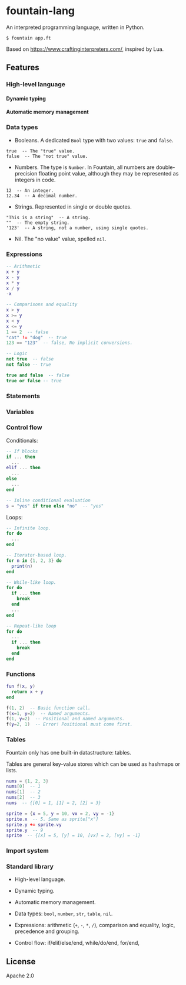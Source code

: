 # fountain-lang

An interpreted programming language, written in Python.

```console
$ fountain app.ft
```

Based on https://www.craftinginterpreters.com/, inspired by Lua.

## Features

### High-level language

#### Dynamic typing

#### Automatic memory management

### Data types

* Booleans. A dedicated `Bool` type with two values: `true` and `false`.

```
true  -- The "true" value.
false  -- The "not true" value.
```

* Numbers. The type is `Number`. In Fountain, all numbers are double-precision floating point value, although they may be represented as integers in code.

```
12  -- An integer.
12.34  -- A decimal number.
```

* Strings. Represented in single or double quotes.

```
"This is a string"  -- A string.
""  -- The empty string.
'123'  -- A string, not a number, using single quotes.
```

* Nil. The "no value" value, spelled `nil`.

### Expressions

```lua
-- Arithmetic
x + y
x - y
x * y
x / y
-x

-- Comparisons and equality
x > y
x >= y
x < y
x <= y
1 == 2  -- false
"cat" != "dog"  -- true
123 == "123"  -- false, No implicit conversions.

-- Logic
not true  -- false
not false -- true

true and false  -- false
true or false -- true
```

### Statements

### Variables

### Control flow

Conditionals:

```lua
-- If blocks
if ... then
  ...
elif ... then
  ...
else
  ...
end

-- Inline conditional evaluation
s = "yes" if true else "no"  -- "yes"
```

Loops:

```lua
-- Infinite loop.
for do
  ...
end

-- Iterator-based loop.
for n in {1, 2, 3} do
  print(n)
end

-- While-like loop.
for do
  if ... then
    break
  end
  ...
end

-- Repeat-like loop
for do
  ...
  if ... then
    break
  end
end
```

### Functions

```lua
fun f(x, y)
  return x + y
end

f(1, 2)  -- Basic function call.
f(x=1, y=2)  -- Named arguments.
f(1, y=2)  -- Positional and named arguments.
f(y=2, 1)  -- Error! Positional must come first.
```

### Tables

Fountain only has one built-in datastructure: tables.

Tables are general key-value stores which can be used as hashmaps or lists.

```lua
nums = {1, 2, 3}
nums[0]  -- 1
nums[1]  -- 2
nums[2]  -- 3
nums  -- {[0] = 1, [1] = 2, [2] = 3}

sprite = {x = 5, y = 10, vx = 2, vy = -1}
sprite.x  -- 5. Same as sprite["x"]
sprite.y += sprite.vy
sprite.y  -- 9
sprite  -- {[x] = 5, [y] = 10, [vx] = 2, [vy] = -1}
```

### Import system

### Standard library

* High-level language.
* Dynamic typing.
* Automatic memory management.
* Data types: `bool`, `number`, `str`, `table`, `nil`.
* Expressions: arithmetic (`+`, `-`, `*`, `/`), comparison and equality, logic, precedence and grouping.

* Control flow: if/elif/else/end, while/do/end, for/end, 

## License

Apache 2.0
